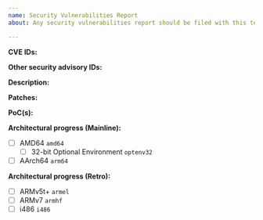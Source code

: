 ```yaml
---
name: Security Vulnerabilities Report
about: Any security vulnerabilities report should be filed with this template.

---
```

<!-- Please remove items do not apply. -->

**CVE IDs:** <!-- Comma-separated list of CVE IDs. -->

**Other security advisory IDs:** <!-- Please list with references to each ID. -->

**Description:**
<!-- Original mailing list message(s) or other description here. -->

**Patches:** <!-- Leave "N/A" if version update is preferred, otherwise please label each patch with ref. to original vulnerability ID(s). -->

**PoC(s):** <!-- Please list links to available PoCs (Proofs of Concept). -->

**Architectural progress (Mainline):**
<!-- Please remove any architecture to which the security vulnerabilities do not apply. -->
- [ ] AMD64 `amd64`
    - [ ] 32-bit Optional Environment `optenv32`
- [ ] AArch64 `arm64`

**Architectural progress (Retro):**
<!-- Please remove any architecture to which the security vulnerabilities do not apply. -->
- [ ] ARMv5t+ `armel`
- [ ] ARMv7 `armhf`
- [ ] i486 `i486`

<!-- If the specified package is `noarch`, please use the stub below. -->
<!-- - [ ] Architecture-independent `noarch` -->
